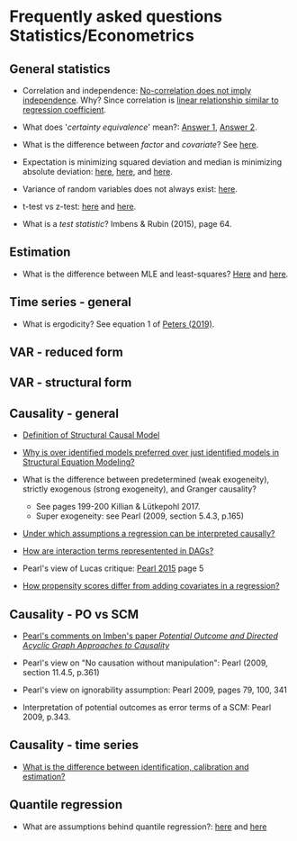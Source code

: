 # Frequently asked questions Statistics/Econometrics

## General statistics

- Correlation and independence: [No-correlation does not imply independence](https://en.wikipedia.org/wiki/Correlation_and_dependence#Correlation_and_independence). Why? Since correlation is [linear relationship similar to regression coefficient](https://stats.stackexchange.com/a/344619/162538).

- What does '*certainty equivalence*' mean?: [Answer 1](https://economics.stackexchange.com/a/19898/5764), [Answer 2](https://economics.stackexchange.com/a/9554/61).

- What is the difference between *factor* and *covariate*? See [here](https://stats.stackexchange.com/a/70826/162538).

- Expectation is minimizing squared deviation and median is minimizing absolute deviation: [here](http://gregorygundersen.com/blog/2019/10/04/expectation-median-opt/), [here](https://math.stackexchange.com/questions/113270/the-median-minimizes-the-sum-of-absolute-deviations-the-ell-1-norm), and [here](https://stats.stackexchange.com/questions/118/why-square-the-difference-instead-of-taking-the-absolute-value-in-standard-devia).

- Variance of random variables does not always exist: [here](https://math.stackexchange.com/q/4007718).

- t-test vs z-test: [here](https://stats.stackexchange.com/a/507081/162538) and [here](https://stats.stackexchange.com/a/61292/162538).

- What is a *test statistic*? Imbens & Rubin (2015), page 64.

## Estimation

- What is the difference between MLE and least-squares? [Here](https://stats.stackexchange.com/questions/143705/maximum-likelihood-method-vs-least-squares-method) and [here](https://stats.stackexchange.com/questions/12562/equivalence-between-least-squares-and-mle-in-gaussian-model).

## Time series - general

- What is ergodicity? See equation 1 of [Peters (2019)](https://www.nature.com/articles/s41567-019-0732-0.pdf).

## VAR - reduced form

## VAR - structural form

## Causality - general

- [Definition of Structural Causal Model](https://stats.stackexchange.com/a/312130/162538)

- [Why is over identified models preferred over just identified models in Structural Equation Modeling?](https://stats.stackexchange.com/questions/183021/why-is-over-identified-models-preferred-over-just-identified-models-in-structura/183024)

- What is the difference between predetermined (weak exogeneity), strictly exogenous (strong exogeneity), and Granger causality?
  - See pages 199-200 Killian & Lütkepohl 2017.
  - Super exogeneity: see Pearl (2009, section 5.4.3, p.165)

- [Under which assumptions a regression can be interpreted causally?](https://stats.stackexchange.com/a/493905/162538)

- [How are interaction terms representented in DAGs?](https://stats.stackexchange.com/a/350132/162538)

- Pearl's view of Lucas critique: [Pearl 2015](https://ftp.cs.ucla.edu/pub/stat_ser/r391-reprint.pdf) page 5

- [How propensity scores differ from adding covariates in a regression?](https://stats.stackexchange.com/questions/8604/how-are-propensity-scores-different-from-adding-covariates-in-a-regression-and)

## Causality - PO vs SCM

- [Pearl's comments on Imben's paper *Potential Outcome and Directed Acyclic Graph Approaches to Causality*](http://causality.cs.ucla.edu/blog/index.php/2020/01/29/on-imbens-comparison-of-two-approaches-to-empirical-economics/)

- Pearl's view on "No causation without manipulation": Pearl (2009, section 11.4.5, p.361)

- Pearl's view on ignorability assumption: Pearl 2009, pages 79, 100, 341

- Interpretation of potential outcomes as error terms of a SCM: Pearl 2009, p.343.

## Causality - time series

- [What is the difference between identification, calibration and estimation?](https://economics.stackexchange.com/a/36639)

## Quantile regression

- What are assumptions behind quantile regression?: [here](https://stats.stackexchange.com/a/321001/162538) and [here](https://stats.stackexchange.com/a/39003/162538)
